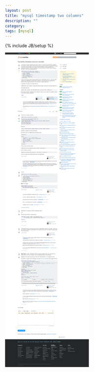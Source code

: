 ```yaml
---
layout: post
title: "mysql timestamp two columns"
description: ""
category: 
tags: [mysql]
---
```

{% include JB/setup %}

<img src="/img/mysql-timestamp.png"/>

